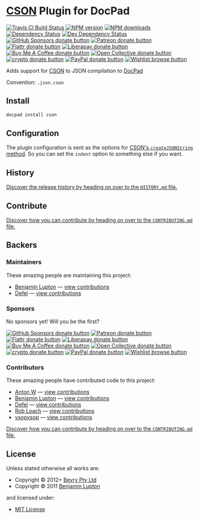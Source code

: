 # [CSON](https://github.com/bevry/cson) Plugin for DocPad

<!-- BADGES/ -->

<span class="badge-travisci"><a href="http://travis-ci.com/docpad/docpad-plugin-cson" title="Check this project's build status on TravisCI"><img src="https://img.shields.io/travis/com/docpad/docpad-plugin-cson/master.svg" alt="Travis CI Build Status" /></a></span>
<span class="badge-npmversion"><a href="https://npmjs.org/package/docpad-plugin-cson" title="View this project on NPM"><img src="https://img.shields.io/npm/v/docpad-plugin-cson.svg" alt="NPM version" /></a></span>
<span class="badge-npmdownloads"><a href="https://npmjs.org/package/docpad-plugin-cson" title="View this project on NPM"><img src="https://img.shields.io/npm/dm/docpad-plugin-cson.svg" alt="NPM downloads" /></a></span>
<span class="badge-daviddm"><a href="https://david-dm.org/docpad/docpad-plugin-cson" title="View the status of this project's dependencies on DavidDM"><img src="https://img.shields.io/david/docpad/docpad-plugin-cson.svg" alt="Dependency Status" /></a></span>
<span class="badge-daviddmdev"><a href="https://david-dm.org/docpad/docpad-plugin-cson#info=devDependencies" title="View the status of this project's development dependencies on DavidDM"><img src="https://img.shields.io/david/dev/docpad/docpad-plugin-cson.svg" alt="Dev Dependency Status" /></a></span>
<br class="badge-separator" />
<span class="badge-githubsponsors"><a href="https://github.com/sponsors/balupton" title="Donate to this project using GitHub Sponsors"><img src="https://img.shields.io/badge/github-donate-yellow.svg" alt="GitHub Sponsors donate button" /></a></span>
<span class="badge-patreon"><a href="https://patreon.com/bevry" title="Donate to this project using Patreon"><img src="https://img.shields.io/badge/patreon-donate-yellow.svg" alt="Patreon donate button" /></a></span>
<span class="badge-flattr"><a href="https://flattr.com/profile/balupton" title="Donate to this project using Flattr"><img src="https://img.shields.io/badge/flattr-donate-yellow.svg" alt="Flattr donate button" /></a></span>
<span class="badge-liberapay"><a href="https://liberapay.com/bevry" title="Donate to this project using Liberapay"><img src="https://img.shields.io/badge/liberapay-donate-yellow.svg" alt="Liberapay donate button" /></a></span>
<span class="badge-buymeacoffee"><a href="https://buymeacoffee.com/balupton" title="Donate to this project using Buy Me A Coffee"><img src="https://img.shields.io/badge/buy%20me%20a%20coffee-donate-yellow.svg" alt="Buy Me A Coffee donate button" /></a></span>
<span class="badge-opencollective"><a href="https://opencollective.com/bevry" title="Donate to this project using Open Collective"><img src="https://img.shields.io/badge/open%20collective-donate-yellow.svg" alt="Open Collective donate button" /></a></span>
<span class="badge-crypto"><a href="https://bevry.me/crypto" title="Donate to this project using Cryptocurrency"><img src="https://img.shields.io/badge/crypto-donate-yellow.svg" alt="crypto donate button" /></a></span>
<span class="badge-paypal"><a href="https://bevry.me/paypal" title="Donate to this project using Paypal"><img src="https://img.shields.io/badge/paypal-donate-yellow.svg" alt="PayPal donate button" /></a></span>
<span class="badge-wishlist"><a href="https://bevry.me/wishlist" title="Buy an item on our wishlist for us"><img src="https://img.shields.io/badge/wishlist-donate-yellow.svg" alt="Wishlist browse button" /></a></span>

<!-- /BADGES -->


Adds support for [CSON](https://github.com/bevry/cson) to JSON compilation to [DocPad](https://docpad.org)

Convention:  `.json.cson`


## Install

``` bash
docpad install cson
```


## Configuration

The plugin configuration is sent as the options for [CSON's `createJSONString` method](http://v4.1.0.cson.bevry.surge.sh/docs/classes/CSON.html#createJSONString-instance). So you can set the `indent` option to something else if you want.




<!-- HISTORY/ -->

<h2>History</h2>

<a href="https://github.com/docpad/docpad-plugin-cson/blob/master/HISTORY.md#files">Discover the release history by heading on over to the <code>HISTORY.md</code> file.</a>

<!-- /HISTORY -->


<!-- CONTRIBUTE/ -->

<h2>Contribute</h2>

<a href="https://github.com/docpad/docpad-plugin-cson/blob/master/CONTRIBUTING.md#files">Discover how you can contribute by heading on over to the <code>CONTRIBUTING.md</code> file.</a>

<!-- /CONTRIBUTE -->


<!-- BACKERS/ -->

<h2>Backers</h2>

<h3>Maintainers</h3>

These amazing people are maintaining this project:

<ul><li><a href="https://balupton.com">Benjamin Lupton</a> — <a href="https://github.com/docpad/docpad-plugin-cson/commits?author=balupton" title="View the GitHub contributions of Benjamin Lupton on repository docpad/docpad-plugin-cson">view contributions</a></li>
<li><a href="https://github.com/defel">Defel</a> — <a href="https://github.com/docpad/docpad-plugin-cson/commits?author=defel" title="View the GitHub contributions of Defel on repository docpad/docpad-plugin-cson">view contributions</a></li></ul>

<h3>Sponsors</h3>

No sponsors yet! Will you be the first?

<span class="badge-githubsponsors"><a href="https://github.com/sponsors/balupton" title="Donate to this project using GitHub Sponsors"><img src="https://img.shields.io/badge/github-donate-yellow.svg" alt="GitHub Sponsors donate button" /></a></span>
<span class="badge-patreon"><a href="https://patreon.com/bevry" title="Donate to this project using Patreon"><img src="https://img.shields.io/badge/patreon-donate-yellow.svg" alt="Patreon donate button" /></a></span>
<span class="badge-flattr"><a href="https://flattr.com/profile/balupton" title="Donate to this project using Flattr"><img src="https://img.shields.io/badge/flattr-donate-yellow.svg" alt="Flattr donate button" /></a></span>
<span class="badge-liberapay"><a href="https://liberapay.com/bevry" title="Donate to this project using Liberapay"><img src="https://img.shields.io/badge/liberapay-donate-yellow.svg" alt="Liberapay donate button" /></a></span>
<span class="badge-buymeacoffee"><a href="https://buymeacoffee.com/balupton" title="Donate to this project using Buy Me A Coffee"><img src="https://img.shields.io/badge/buy%20me%20a%20coffee-donate-yellow.svg" alt="Buy Me A Coffee donate button" /></a></span>
<span class="badge-opencollective"><a href="https://opencollective.com/bevry" title="Donate to this project using Open Collective"><img src="https://img.shields.io/badge/open%20collective-donate-yellow.svg" alt="Open Collective donate button" /></a></span>
<span class="badge-crypto"><a href="https://bevry.me/crypto" title="Donate to this project using Cryptocurrency"><img src="https://img.shields.io/badge/crypto-donate-yellow.svg" alt="crypto donate button" /></a></span>
<span class="badge-paypal"><a href="https://bevry.me/paypal" title="Donate to this project using Paypal"><img src="https://img.shields.io/badge/paypal-donate-yellow.svg" alt="PayPal donate button" /></a></span>
<span class="badge-wishlist"><a href="https://bevry.me/wishlist" title="Buy an item on our wishlist for us"><img src="https://img.shields.io/badge/wishlist-donate-yellow.svg" alt="Wishlist browse button" /></a></span>

<h3>Contributors</h3>

These amazing people have contributed code to this project:

<ul><li><a href="https://github.com/timaschew">Anton W</a> — <a href="https://github.com/docpad/docpad-plugin-cson/commits?author=timaschew" title="View the GitHub contributions of Anton W on repository docpad/docpad-plugin-cson">view contributions</a></li>
<li><a href="https://balupton.com">Benjamin Lupton</a> — <a href="https://github.com/docpad/docpad-plugin-cson/commits?author=balupton" title="View the GitHub contributions of Benjamin Lupton on repository docpad/docpad-plugin-cson">view contributions</a></li>
<li><a href="https://github.com/defel">Defel</a> — <a href="https://github.com/docpad/docpad-plugin-cson/commits?author=defel" title="View the GitHub contributions of Defel on repository docpad/docpad-plugin-cson">view contributions</a></li>
<li><a href="https://github.com/RobLoach">Rob Loach</a> — <a href="https://github.com/docpad/docpad-plugin-cson/commits?author=RobLoach" title="View the GitHub contributions of Rob Loach on repository docpad/docpad-plugin-cson">view contributions</a></li>
<li><a href="https://github.com/vsopvsop">vsopvsop</a> — <a href="https://github.com/docpad/docpad-plugin-cson/commits?author=vsopvsop" title="View the GitHub contributions of vsopvsop on repository docpad/docpad-plugin-cson">view contributions</a></li></ul>

<a href="https://github.com/docpad/docpad-plugin-cson/blob/master/CONTRIBUTING.md#files">Discover how you can contribute by heading on over to the <code>CONTRIBUTING.md</code> file.</a>

<!-- /BACKERS -->


<!-- LICENSE/ -->

<h2>License</h2>

Unless stated otherwise all works are:

<ul><li>Copyright &copy; 2012+ <a href="http://bevry.me">Bevry Pty Ltd</a></li>
<li>Copyright &copy; 2011 <a href="https://balupton.com">Benjamin Lupton</a></li></ul>

and licensed under:

<ul><li><a href="http://spdx.org/licenses/MIT.html">MIT License</a></li></ul>

<!-- /LICENSE -->
